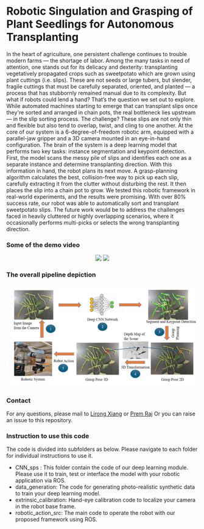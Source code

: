 # Robotic Singulation and Grasping of Plant Seedlings for Autonomous Transplanting 

In the heart of agriculture, one persistent challenge continues to trouble modern farms — the shortage of labor. Among the many tasks in need of attention, one stands out for its delicacy and dexterity: transplanting vegetatively propagated crops such as sweetpotato which are grown using plant cuttings (i.e. slips). These are not seeds or large tubers, but slender, fragile cuttings that must be carefully separated, oriented, and planted — a process that has stubbornly remained manual due to its complexity.
But what if robots could lend a hand?
That’s the question we set out to explore. While automated machines starting to emerge that can transplant slips once they're sorted and arranged in chain pots, the real bottleneck lies upstream — in the slip sorting process. The challenge? These slips are not only thin and flexible but also tend to overlap, twist, and cling to one another.
At the core of our system is a 6-degree-of-freedom robotic arm, equipped with a parallel-jaw gripper and a 3D camera mounted in an eye-in-hand configuration. The brain of the system is a deep learning model that performs two key tasks: instance segmentation and keypoint detection. First, the model scans the messy pile of slips and identifies each one as a separate instance and determine transplanting direction. With this information in hand, the robot plans its next move. A grasp-planning algorithm calculates the best, collision-free way to pick up each slip, carefully extracting it from the clutter without disturbing the rest. It then places the slip into a chain pot to grow.
We tested this robotic framework in real-world experiments, and the results were promising. With over 80% success rate, our robot was able to automatically sort and transplant sweetpotato slips.
The future work would be to address the challenges faced in heavily cluttered or highly overlapping scenarios, where it occasionally performs multi-picks or selects the wrong transplanting direction.

### Some of the demo video

<p align="center">
  <img src="https://github.com/NCSU-BAE-ARLab/Sweetpotato_transplanting/blob/main/assets/Github1.gif" width="49%" />
  <img src="https://github.com/NCSU-BAE-ARLab/Sweetpotato_transplanting/blob/main/assets/github_vrop2.gif" width="49%" />
</p>

### The overall pipeline depiction

<p align="center">
  <img src="https://github.com/NCSU-BAE-ARLab/Sweetpotato_transplanting/blob/main/assets/grasping_framework.png" />
</p>

### Contact
For any questions, please mail to [Lirong Xiang](mailto:lxiang3@ncsu.edu) or [Prem Raj](premr441@gmail.com)
Or you can raise an issue to this repository.

### Instruction to use this code

The code is divided into subfolders as below. Please navigate to each folder for individual instructions to use it.
* CNN_sps : This folder contain the code of our deep learning module. Please use it to train, test or interface the model with your robotic application via ROS.
* data_generation: The code for generating photo-realistic synthetic data to train your deep learning model.
* extrinsic_calibration: Hand-eye calibration code to localize your camera in the robot base frame.
* robotic_action_src: The main code to operate the robot with our proposed framework using ROS.

